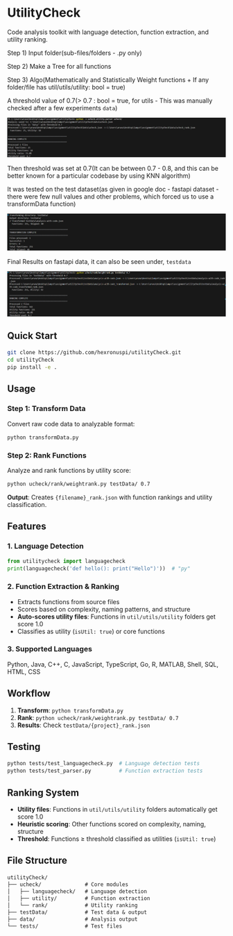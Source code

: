 # UtilityCheck

Code analysis toolkit with language detection, function extraction, and utility ranking.

Step 1) Input folder(sub-files/folders - .py only)

Step 2) Make a Tree for all functions

Step 3) Algo(Mathematically and Statistically Weight functions + If any folder/file has util/utils/utility: bool = true)


A threshold value of 0.7(> 0.7 : bool = true, for utils - This was manually checked after a few experiments `data`)

![Utility Function Analysis](https://github.com/hexronuspi/utilityCheck/blob/main/public/data.png)

Then threshold was set at 0.7(It can be between 0.7 - 0.8, and this can be better known for a particular codebase by using KNN algorithm)

It was tested on the test dataset(as given in google doc - fastapi dataset - there were few null values and other problems, which forced us to use a transformData function)

![Transform Data](https://github.com/hexronuspi/utilityCheck/blob/main/public/transfer%20data.png)

Final Results on fastapi data, it can also be seen under, `testdata`

![Test Data](https://github.com/hexronuspi/utilityCheck/blob/main/public/testdata.png)

## Quick Start

```bash
git clone https://github.com/hexronuspi/utilityCheck.git
cd utilityCheck
pip install -e .
```

## Usage

### Step 1: Transform Data
Convert raw code data to analyzable format:
```bash
python transformData.py
```

### Step 2: Rank Functions
Analyze and rank functions by utility score:
```bash
python ucheck/rank/weightrank.py testData/ 0.7
```

**Output**: Creates `{filename}_rank.json` with function rankings and utility classification.

## Features

### 1. Language Detection
```python
from utilitycheck import languagecheck
print(languagecheck('def hello(): print("Hello")'))  # "py"
```

### 2. Function Extraction & Ranking
- Extracts functions from source files
- Scores based on complexity, naming patterns, and structure
- **Auto-scores utility files**: Functions in `util/utils/utility` folders get score 1.0
- Classifies as utility (`isUtil: true`) or core functions

### 3. Supported Languages
Python, Java, C++, C, JavaScript, TypeScript, Go, R, MATLAB, Shell, SQL, HTML, CSS

## Workflow

1. **Transform**: `python transformData.py`
2. **Rank**: `python ucheck/rank/weightrank.py testData/ 0.7`
3. **Results**: Check `testData/{project}_rank.json`

## Testing

```bash
python tests/test_languagecheck.py  # Language detection tests
python tests/test_parser.py         # Function extraction tests
```

## Ranking System

- **Utility files**: Functions in `util/utils/utility` folders automatically get score 1.0
- **Heuristic scoring**: Other functions scored on complexity, naming, structure
- **Threshold**: Functions ≥ threshold classified as utilities (`isUtil: true`)

## File Structure

```
utilityCheck/
├── ucheck/              # Core modules
│   ├── languagecheck/   # Language detection
│   ├── utility/         # Function extraction  
│   └── rank/            # Utility ranking
├── testData/            # Test data & output
├── data/                # Analysis output
└── tests/               # Test files
```
